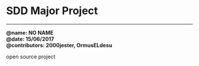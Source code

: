 # SDD Major Project
-------------------
**@name: NO NAME**    
**@date: 15/06/2017**    
**@contributors: 2000jester, OrmusELdesu**    
    
open source project
